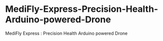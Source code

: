 # MediFly-Express-Precision-Health-Arduino-powered-Drone
MediFly Express : Precision Health Arduino powered Drone

